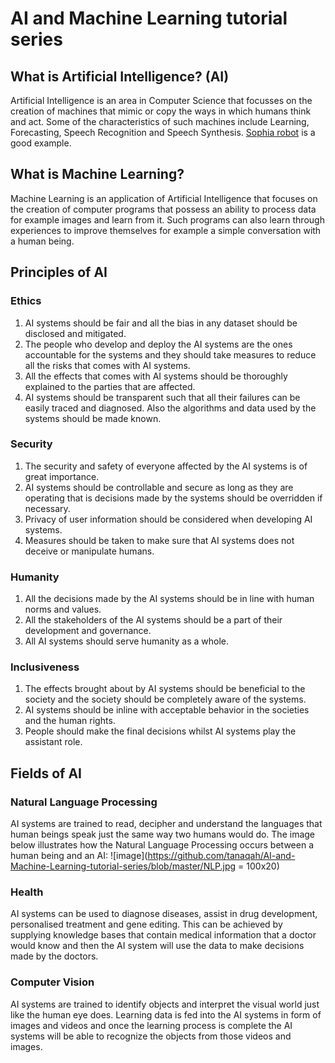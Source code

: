 # AI and Machine Learning tutorial series
## What is Artificial Intelligence? (AI)
Artificial Intelligence is an area in Computer Science that focusses on the creation of machines that mimic or copy the ways in which humans think and act. Some of the characteristics of such machines include Learning, Forecasting, Speech Recognition and Speech Synthesis. [Sophia robot](https://www.hansonrobotics.com/sophia/) is a good example. 
## What is Machine Learning?
Machine Learning is an application of Artificial Intelligence that focuses on the creation of computer programs that possess an ability to process data for example images and learn from it. Such programs can also learn through experiences to improve themselves for example a simple conversation with a human being.
## Principles of AI
### Ethics
1. AI systems should be fair and all the bias in any dataset should be disclosed and mitigated.
2. The people who develop and deploy the AI systems are the ones accountable for the systems and they should take measures to reduce all the risks that comes with AI systems.
3. All the effects that comes with AI systems should be thoroughly explained to the parties that are affected.
4. AI systems should be transparent such that all their failures can be easily traced and diagnosed. Also the algorithms and data used by the systems should be made known.
### Security
1. The security and safety of everyone affected by the AI systems is of great importance.
2. AI systems should be controllable and secure as long as they are operating that is decisions made by the systems should be overridden if necessary.
3. Privacy of user information should be considered when developing AI systems.
4. Measures should be taken to make sure that AI systems does not deceive or manipulate humans.
### Humanity
1. All the decisions made by the AI systems should be in line with human norms and values.
2. All the stakeholders of the AI systems should be a part of their development and governance.
3. All AI systems should serve humanity as a whole.
###  Inclusiveness
1. The effects brought about by AI systems should be beneficial to the society and the society should be completely aware of the systems.
2. AI systems should be inline with acceptable behavior in the societies and the human rights.
3. People should make the final decisions whilst AI systems play the assistant role.
## Fields of AI
### Natural Language Processing
AI systems are trained to read, decipher and understand the languages that human beings speak just the same way two humans would do. The image below illustrates how the Natural Language Processing occurs between a human being and an AI:
![image](https://github.com/tanaqah/AI-and-Machine-Learning-tutorial-series/blob/master/NLP.jpg = 100x20)
### Health
AI systems can be used to diagnose diseases, assist in drug development, personalised treatment and gene editing. This can be achieved by supplying knowledge bases that contain medical information that a doctor would know and then the AI system will use the data to make decisions made by the doctors.
### Computer Vision
AI systems are trained to identify objects and interpret the visual world just like the human eye does. Learning data is fed into the AI systems in form of images and videos and once the learning process is complete the AI systems will be able to recognize the objects from those videos and images.

